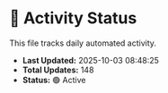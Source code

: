 # 🤖 Activity Status

This file tracks daily automated activity.

- **Last Updated:** 2025-10-03 08:48:25
- **Total Updates:** 148
- **Status:** 🟢 Active
